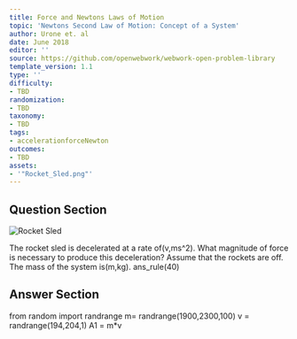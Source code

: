 ```yaml
---
title: Force and Newtons Laws of Motion
topic: 'Newtons Second Law of Motion: Concept of a System'
author: Urone et. al
date: June 2018
editor: ''
source: https://github.com/openwebwork/webwork-open-problem-library
template_version: 1.1
type: ''
difficulty:
- TBD
randomization:
- TBD
taxonomy:
- TBD
tags:
- accelerationforceNewton
outcomes:
- TBD
assets:
- '"Rocket_Sled.png"'
---
```


## Question Section 

![Rocket Sled]("Rocket_Sled.png")

The rocket sled is decelerated at a rate of(v,ms^2). What magnitude of force is necessary to produce this deceleration? Assume that the rockets are off. The mass of the system is(m,kg).
ans_rule(40)



## Answer Section

from random import randrange
m= randrange(1900,2300,100)
v = randrange(194,204,1)
A1 = m*v
